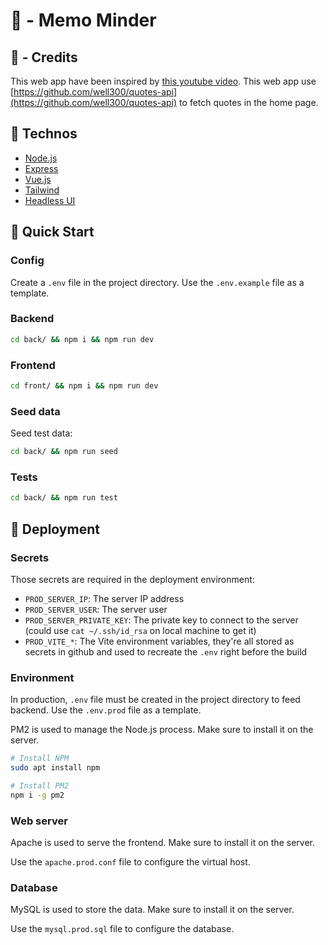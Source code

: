 # 📝 - Memo Minder

## 📰 - Credits

This web app have been inspired by [this youtube video](https://www.youtube.com/watch?v=X7ZxomW71Vs).
This web app use [https://github.com/well300/quotes-api](https://github.com/well300/quotes-api) to fetch quotes in the home page.

## 📖 Technos

- [Node.js](https://nodejs.org/en/)
- [Express](https://expressjs.com/)
- [Vue.js](https://vuejs.org/)
- [Tailwind](https://tailwindcss.com/)
- [Headless UI](https://headlessui.dev/)

## 🚀 Quick Start

### Config

Create a `.env` file in the project directory. Use the `.env.example` file as a template.

### Backend

```bash
cd back/ && npm i && npm run dev
```

### Frontend

```bash
cd front/ && npm i && npm run dev
```

### Seed data

Seed test data:
```bash
cd back/ && npm run seed
```

### Tests
```bash
cd back/ && npm run test
```

## 🚢 Deployment

### Secrets

Those secrets are required in the deployment environment:
- `PROD_SERVER_IP`: The server IP address
- `PROD_SERVER_USER`: The server user
- `PROD_SERVER_PRIVATE_KEY`: The private key to connect to the server (could use `cat ~/.ssh/id_rsa` on local machine to get it)
- `PROD_VITE_*`: The Vite environment variables, they're all stored as secrets in github and used to recreate the `.env` right before the build

### Environment

In production, `.env` file must be created in the project directory to feed backend. Use the `.env.prod` file as a template.

PM2 is used to manage the Node.js process. Make sure to install it on the server.

```bash
# Install NPM
sudo apt install npm

# Install PM2
npm i -g pm2
```

### Web server

Apache is used to serve the frontend. Make sure to install it on the server.

Use the `apache.prod.conf` file to configure the virtual host.


### Database

MySQL is used to store the data. Make sure to install it on the server.

Use the `mysql.prod.sql` file to configure the database.
